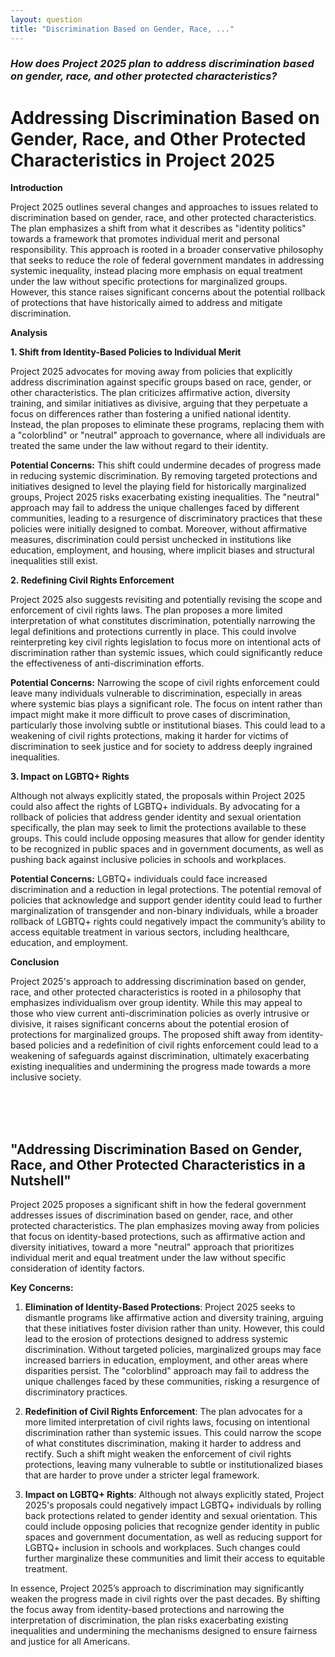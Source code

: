 ```yaml
---
layout: question
title: "Discrimination Based on Gender, Race, ..."
---
```


### *How does Project 2025 plan to address discrimination based on gender, race, and other protected characteristics?*


# Addressing Discrimination Based on Gender, Race, and Other Protected Characteristics in Project 2025

**Introduction**

Project 2025 outlines several changes and approaches to issues related to discrimination based on gender, race, and other protected characteristics. The plan emphasizes a shift from what it describes as "identity politics" towards a framework that promotes individual merit and personal responsibility. This approach is rooted in a broader conservative philosophy that seeks to reduce the role of federal government mandates in addressing systemic inequality, instead placing more emphasis on equal treatment under the law without specific protections for marginalized groups. However, this stance raises significant concerns about the potential rollback of protections that have historically aimed to address and mitigate discrimination.

**Analysis**

**1. Shift from Identity-Based Policies to Individual Merit**

Project 2025 advocates for moving away from policies that explicitly address discrimination against specific groups based on race, gender, or other characteristics. The plan criticizes affirmative action, diversity training, and similar initiatives as divisive, arguing that they perpetuate a focus on differences rather than fostering a unified national identity. Instead, the plan proposes to eliminate these programs, replacing them with a "colorblind" or "neutral" approach to governance, where all individuals are treated the same under the law without regard to their identity.

**Potential Concerns:**
This shift could undermine decades of progress made in reducing systemic discrimination. By removing targeted protections and initiatives designed to level the playing field for historically marginalized groups, Project 2025 risks exacerbating existing inequalities. The "neutral" approach may fail to address the unique challenges faced by different communities, leading to a resurgence of discriminatory practices that these policies were initially designed to combat. Moreover, without affirmative measures, discrimination could persist unchecked in institutions like education, employment, and housing, where implicit biases and structural inequalities still exist.

**2. Redefining Civil Rights Enforcement**

Project 2025 also suggests revisiting and potentially revising the scope and enforcement of civil rights laws. The plan proposes a more limited interpretation of what constitutes discrimination, potentially narrowing the legal definitions and protections currently in place. This could involve reinterpreting key civil rights legislation to focus more on intentional acts of discrimination rather than systemic issues, which could significantly reduce the effectiveness of anti-discrimination efforts.

**Potential Concerns:**
Narrowing the scope of civil rights enforcement could leave many individuals vulnerable to discrimination, especially in areas where systemic bias plays a significant role. The focus on intent rather than impact might make it more difficult to prove cases of discrimination, particularly those involving subtle or institutional biases. This could lead to a weakening of civil rights protections, making it harder for victims of discrimination to seek justice and for society to address deeply ingrained inequalities.

**3. Impact on LGBTQ+ Rights**

Although not always explicitly stated, the proposals within Project 2025 could also affect the rights of LGBTQ+ individuals. By advocating for a rollback of policies that address gender identity and sexual orientation specifically, the plan may seek to limit the protections available to these groups. This could include opposing measures that allow for gender identity to be recognized in public spaces and in government documents, as well as pushing back against inclusive policies in schools and workplaces.

**Potential Concerns:**
LGBTQ+ individuals could face increased discrimination and a reduction in legal protections. The potential removal of policies that acknowledge and support gender identity could lead to further marginalization of transgender and non-binary individuals, while a broader rollback of LGBTQ+ rights could negatively impact the community’s ability to access equitable treatment in various sectors, including healthcare, education, and employment.

**Conclusion**

Project 2025's approach to addressing discrimination based on gender, race, and other protected characteristics is rooted in a philosophy that emphasizes individualism over group identity. While this may appeal to those who view current anti-discrimination policies as overly intrusive or divisive, it raises significant concerns about the potential erosion of protections for marginalized groups. The proposed shift away from identity-based policies and a redefinition of civil rights enforcement could lead to a weakening of safeguards against discrimination, ultimately exacerbating existing inequalities and undermining the progress made towards a more inclusive society.

<br><br><br>

## <span id="nutshell">"Addressing Discrimination Based on Gender, Race, and Other Protected Characteristics in a Nutshell"</span>

Project 2025 proposes a significant shift in how the federal government addresses issues of discrimination based on gender, race, and other protected characteristics. The plan emphasizes moving away from policies that focus on identity-based protections, such as affirmative action and diversity initiatives, toward a more "neutral" approach that prioritizes individual merit and equal treatment under the law without specific consideration of identity factors.

**Key Concerns:**

1. **Elimination of Identity-Based Protections**: Project 2025 seeks to dismantle programs like affirmative action and diversity training, arguing that these initiatives foster division rather than unity. However, this could lead to the erosion of protections designed to address systemic discrimination. Without targeted policies, marginalized groups may face increased barriers in education, employment, and other areas where disparities persist. The "colorblind" approach may fail to address the unique challenges faced by these communities, risking a resurgence of discriminatory practices.

2. **Redefinition of Civil Rights Enforcement**: The plan advocates for a more limited interpretation of civil rights laws, focusing on intentional discrimination rather than systemic issues. This could narrow the scope of what constitutes discrimination, making it harder to address and rectify. Such a shift might weaken the enforcement of civil rights protections, leaving many vulnerable to subtle or institutionalized biases that are harder to prove under a stricter legal framework.

3. **Impact on LGBTQ+ Rights**: Although not always explicitly stated, Project 2025's proposals could negatively impact LGBTQ+ individuals by rolling back protections related to gender identity and sexual orientation. This could include opposing policies that recognize gender identity in public spaces and government documentation, as well as reducing support for LGBTQ+ inclusion in schools and workplaces. Such changes could further marginalize these communities and limit their access to equitable treatment.

In essence, Project 2025’s approach to discrimination may significantly weaken the progress made in civil rights over the past decades. By shifting the focus away from identity-based protections and narrowing the interpretation of discrimination, the plan risks exacerbating existing inequalities and undermining the mechanisms designed to ensure fairness and justice for all Americans.
